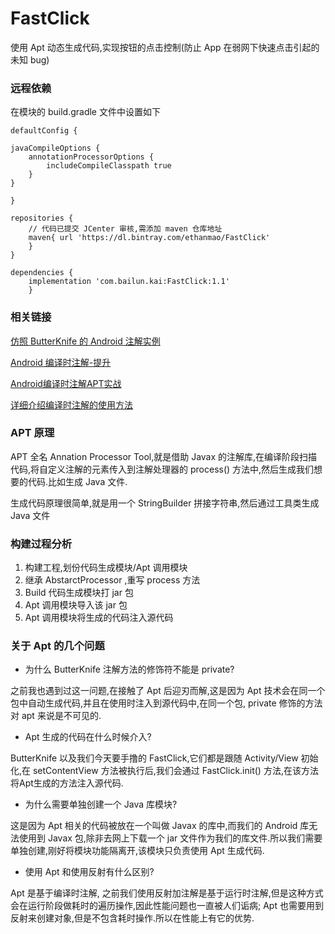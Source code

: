 # FastClick
使用 Apt 动态生成代码,实现按钮的点击控制(防止 App 在弱网下快速点击引起的未知 bug)

### 远程依赖

在模块的 build.gradle 文件中设置如下
```
defaultConfig {

javaCompileOptions {
    annotationProcessorOptions {
        includeCompileClasspath true
    }
}

}
```

```
repositories {
    // 代码已提交 JCenter 审核,需添加 maven 仓库地址
    maven{ url 'https://dl.bintray.com/ethanmao/FastClick'
    }
}
```

```
dependencies {
    implementation 'com.bailun.kai:FastClick:1.1'
    }
```





### 相关链接
[仿照 ButterKnife 的 Android 注解实例](https://www.cnblogs.com/huansky/p/9544640.html)

[Android 编译时注解-提升](https://juejin.im/post/587d81295c497d0058b17a16)

[Android编译时注解APT实战](https://www.jianshu.com/p/07ef8ba80562)

[详细介绍编译时注解的使用方法](https://juejin.im/entry/57ad3fa47db2a200540c925)

### APT 原理
APT 全名 Annation Processor Tool,就是借助 Javax 的注解库,在编译阶段扫描代码,将自定义注解的元素传入到注解处理器的 process() 方法中,然后生成我们想要的代码.比如生成 Java 文件.

生成代码原理很简单,就是用一个 StringBuilder 拼接字符串,然后通过工具类生成 Java 文件

### 构建过程分析
1. 构建工程,划份代码生成模块/Apt 调用模块
2. 继承 AbstarctProcessor ,重写 process 方法
3. Build 代码生成模块打 jar 包
3. Apt 调用模块导入该 jar 包
4. Apt 调用模块将生成的代码注入源代码


### 关于 Apt 的几个问题
* 为什么 ButterKnife 注解方法的修饰符不能是 private?

之前我也遇到过这一问题,在接触了 Apt 后迎刃而解,这是因为 Apt 技术会在同一个包中自动生成代码,并且在使用时注入到源代码中,在同一个包, private 修饰的方法对 apt 来说是不可见的.


 * Apt 生成的代码在什么时候介入?

ButterKnife 以及我们今天要手撸的 FastClick,它们都是跟随 Activity/View 初始化,在 setContentView 方法被执行后,我们会通过 FastClick.init() 方法,在该方法将Apt生成的方法注入源代码.

* 为什么需要单独创建一个 Java 库模块?

这是因为 Apt 相关的代码被放在一个叫做 Javax 的库中,而我们的 Android 库无法使用到 Javax 包,除非去网上下载一个 jar 文件作为我们的库文件.所以我们需要单独创建,刚好将模块功能隔离开,该模块只负责使用 Apt 生成代码.


* 使用 Apt 和使用反射有什么区别?

Apt 是基于编译时注解,
之前我们使用反射加注解是基于运行时注解,但是这种方式会在运行阶段做耗时的遍历操作,因此性能问题也一直被人们诟病; Apt 也需要用到反射来创建对象,但是不包含耗时操作.所以在性能上有它的优势.
